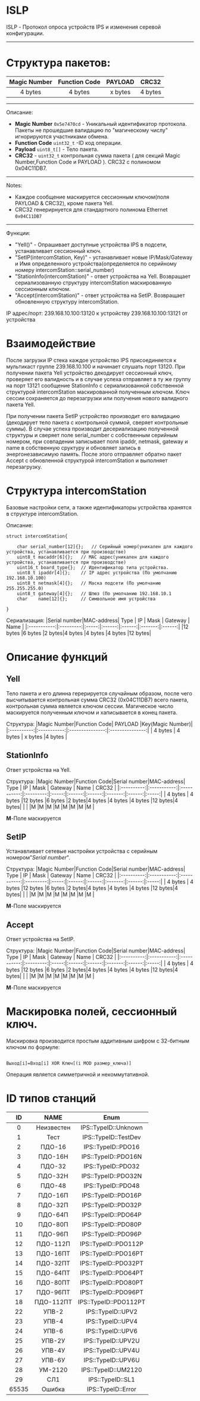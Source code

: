 ISLP
==========================

ISLP - Протокол опроса устройств IPS и изменения серевой конфигурации.
__________________________

Структура пакетов:
==========================


|Magic Number|Function Code|     PAYLOAD     | CRC32 |
|:----------:|:-----------:|:---------------:|:-----:|
| 4 bytes    | 4 bytes     | x bytes         |4 bytes|

____________________________

Описание:
 - **Magic Number** `0x5e7470cd` - Уникальный идентификатор протокола. Пакеты не прошедшие валидацию по "магическому числу" игнорируются участниками обмена.
 - **Function Code** `uint32_t` -ID код операции.
 - **Payload** `uint8_t[]` - Тело пакета.
 - **CRC32** - `uint32_t` контрольная сумма пакета ( для секций Magic Number,Function Code и PAYLOAD ). CRC32 c полиномом 0x04C11DB7.

______________________________

Notes:
- Каждое сообщение маскируется сессионным ключом(поля PAYLOAD & CRC32), кроме пакета Yell.
- CRC32 генерирнуется для стандартного полинома Ethernet `0x04C11DB7`

______________________________

Функции:
- "Yell()" - Опрашивает доступные устройства IPS в подсети, устанавливает сессионный ключ.
- "SetIP(intercomStation, Key)" - устанавливает новые IP/Mask/Gateway и Имя определенного устройства(определяется по серийному номеру intercomStation::serial_number)
- "StationInfo(intercomStation)" - ответ устройства на Yell. Возвращает сериализованную структуру intercomStation маскированную сессионным ключом.
- "Accept(intercomStation)" - ответ устройства на SetIP. Возвращает обновленную структуру intercomStation.

IP адрес/порт:
239.168.10.100:13120 к  устройству
239.168.10.100:13121 от устройства

Взаимодействие
==============================

После загрузки IP стека каждое устройство IPS  присоединяется к мультикаст группе 239.168.10.100 и начинает слушать порт 13120. При получении пакета Yell устройство декодирует сессионный ключ, проверяет его валидность и в случае успеха отправляет в ту же группу на порт 13121 сообщение StationInfo с сериализованной собственной структурой intercomStation маскированной полученным ключом. Ключ сессии сохраняется до перезагрузки или получения нового валидного пакета Yell.

При получении пакета SetIP устройство производит его валидацию (декодирует тело пакета с контрольной суммой, сверяет контрольные суммы). В случае успеха производит десериализацию полученной структуры и сверяет поле serial_number с собственным серийным номером, при совпадении записывает поля ipaddr, netmask, gateway и name в собственную сруктуру и обновляет запись в энергонезависимую память. После этого отправляет обратно пакет Accept с обновленной структурой intercomStation и выполняет перезагрузку.

Структура intercomStation
===============================

Базовые настройки сети, а также идентификаторы устройства хранятся в структуре intercomStation.

Описание:
~~~~~~~~~~~~~~~~~~~~~~~~~~~~~~~{.c}
struct intercomStation{

    char serial_number[12]{}; 	// Серийный номер(уникален для каждого устройства, устанавливается при производстве)
    uint8_t macaddr[6]{};	// MAC адрес(уникален для каждого устройства, устанавливается при производстве)
    uint16_t board_type{};	// Идентификатор типа устройства.
    uint8_t ipaddr[4]{};	// IP адрес устройства (По умолчанию 192.168.10.100)
    uint8_t netmask[4]{};	// Маска подсети (По умолчанию 255.255.255.0)
    uint8_t gateway[4]{};	// Шлюз (По умолчанию 192.168.10.1
    char    name[12]{};		// Символьное имя устройства
    
}
~~~~~~~~~~~~~~~~~~~~~~~~~~~~~~~

Сериализация:
|Serial number|MAC-address| Type  |   IP   |  Mask  | Gateway |  Name  |
|:-----------:|:---------:|:-----:|:------:|:------:|:-------:|:------:|
|12 bytes     |6 bytes    |2 bytes|4 bytes |4 bytes |4 bytes  |12 bytes|



Описание функций
==================================

Yell
----------------------------------

Тело пакета и его длинна герерируется случайным образом, после чего высчитывается контрольная сумма CRC32 (0x04C11DB7) всего пакета, контрольная сумма является ключом сессии. Магическое число маскируется полученным ключом и хаписывается в конец пакета.

Структура:
|Magic Number|Function Code|     PAYLOAD     |Key(Magic Number)|
|:----------:|:-----------:|:---------------:|:---------------:|
| 4 bytes    | 4 bytes     | x bytes         |4 bytes          |


StationInfo
----------------------------------

Ответ устройства на Yell.

Структура:
|Magic Number|Function Code|Serial number|MAC-address| Type  |   IP   |  Mask  | Gateway |  Name  | CRC32 |
|:----------:|:-----------:|:-----------:|:---------:|:-----:|:------:|:------:|:-------:|:------:|:-----:|
| 4 bytes    | 4 bytes     |12 bytes     |6 bytes    |2 bytes|4 bytes |4 bytes |4 bytes  |12 bytes|4 bytes|
|	     |             |M		 |M	     |M      |M       |M       |M        |M       |M      |

**M**-Поле маскируется


SetIP
----------------------------------

Устанавливает сетевые настройки устройства с серийным номером"_Serial number_".

Структура:
|Magic Number|Function Code|Serial number|MAC-address| Type  |   IP   |  Mask  | Gateway |  Name  | CRC32 |
|:----------:|:-----------:|:-----------:|:---------:|:-----:|:------:|:------:|:-------:|:------:|:-----:|
| 4 bytes    | 4 bytes     |12 bytes     |6 bytes    |2 bytes|4 bytes |4 bytes |4 bytes  |12 bytes|4 bytes|
|	     |             |M		 |M	     |M      |M       |M       |M        |M       |M      |

**M**-Поле маскируется


Accept
----------------------------------

Ответ устройства на SetIP.

Структура:
|Magic Number|Function Code|Serial number|MAC-address| Type  |   IP   |  Mask  | Gateway |  Name  | CRC32 |
|:----------:|:-----------:|:-----------:|:---------:|:-----:|:------:|:------:|:-------:|:------:|:-----:|
| 4 bytes    | 4 bytes     |12 bytes     |6 bytes    |2 bytes|4 bytes |4 bytes |4 bytes  |12 bytes|4 bytes|
|	     |             |M		 |M	     |M      |M       |M       |M        |M       |M      |

**M**-Поле маскируется


Маскировка полей, сессионный ключ.
======================================

Маскировка производится простым аддитивным шифром с 32-битным ключом по формуле:
~~~~~~~~~~~~~~~~~~~~~~~~~~~~~~~~~~~

Выход[i]=Вход[i] XOR Ключ[(i MOD размер_ключа)]

~~~~~~~~~~~~~~~~~~~~~~~~~~~~~~~~~~~

Операция является симметричной и некоммутативной. 


ID типов станций
============================================

| ID | NAME | Enum |
|:--:|:----:|:----:|
|0|Неизвестен|IPS::TypeID::Unknown|
|1|Тест|IPS::TypeID::TestDev|
|2|ПДО-16|IPS::TypeID::PDO16|
|3|ПДО-16Н|IPS::TypeID::PDO16N|
|4|ПДО-32|IPS::TypeID::PDO32|
|5|ПДО-32Н|IPS::TypeID::PDO32N|
|6|ПДО-48|IPS::TypeID::PDO48|
|7|ПДО-16П|IPS::TypeID::PDO16P|
|8|ПДО-32П|IPS::TypeID::PDO32P|
|9|ПДО-64П|IPS::TypeID::PDO64P|
|10|ПДО-80П|IPS::TypeID::PDO80P|
|11|ПДО-96П|IPS::TypeID::PDO96P|
|12|ПДО-112П|IPS::TypeID::PDO112P|
|13|ПДО-16ПТ|IPS::TypeID::PDO16PT|
|14|ПДО-32ПТ|IPS::TypeID::PDO32PT|
|15|ПДО-64ПТ|IPS::TypeID::PDO64PT|
|16|ПДО-80ПТ|IPS::TypeID::PDO80PT|
|17|ПДО-96ПТ|IPS::TypeID::PDO96PT|
|18|ПДО-112ПТ|IPS::TypeID::PDO112PT|
|22|УПВ-2|IPS::TypeID::UPV2|
|23|УПВ-4|IPS::TypeID::UPV4|
|24|УПВ-6|IPS::TypeID::UPV6|
|25|УПВ-2У|IPS::TypeID::UPV2U|
|26|УПВ-4У|IPS::TypeID::UPV4U|
|27|УПВ-6У|IPS::TypeID::UPV6U|
|28|УМ-2120|IPS::TypeID::UM2120|
|29|СЛ1|IPS::TypeID::SL1|
|65535|Ошибка|IPS::TypeID::Error|
